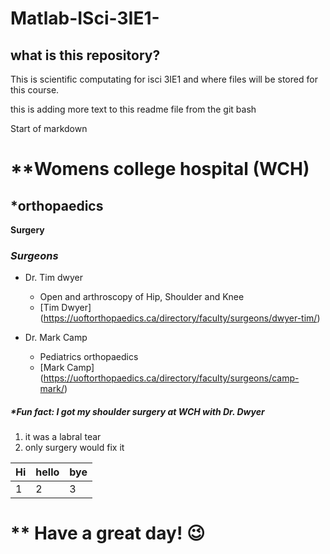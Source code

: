 # Matlab-ISci-3IE1-

## what is this repository?
This is scientific computating for isci 3IE1 and where files will be stored for this course.


this is adding more text to this readme file from the git bash



Start of markdown

# **Womens college hospital (WCH)

## *orthopaedics
**Surgery**

### *Surgeons*
* Dr. Tim dwyer
  * Open and arthroscopy of Hip, Shoulder and Knee
  * [Tim Dwyer] (https://uoftorthopaedics.ca/directory/faculty/surgeons/dwyer-tim/)

* Dr. Mark Camp
  
  * Pediatrics orthopaedics
  * [Mark Camp] (https://uoftorthopaedics.ca/directory/faculty/surgeons/camp-mark/)

##### *Fun fact: I got my shoulder surgery at WCH with Dr. Dwyer

1. it was a labral tear
2. only surgery would fix it 


Hi | hello| bye
---|---|---
1   |2 |  3  


# ** Have a great day! :wink: 
